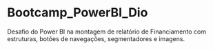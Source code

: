 # Bootcamp_PowerBI_Dio
Desafio do Power BI na montagem de relatório de Financiamento com estruturas, botões de navegações, segmentadores e imagens.
